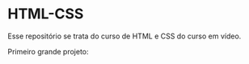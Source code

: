 # HTML-CSS

Esse repositório se trata do curso de HTML e CSS do curso em vídeo.

Primeiro grande projeto:
<a href='https://fabricioviannasm.github.io/HTML-CSS/Desafios/d010/'>